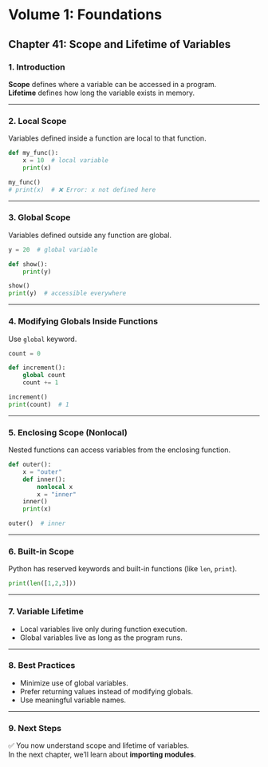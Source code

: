 # Volume 1: Foundations
## Chapter 41: Scope and Lifetime of Variables

### 1. Introduction
**Scope** defines where a variable can be accessed in a program.  
**Lifetime** defines how long the variable exists in memory.

---

### 2. Local Scope
Variables defined inside a function are local to that function.

```python
def my_func():
    x = 10  # local variable
    print(x)

my_func()
# print(x)  # ❌ Error: x not defined here
```

---

### 3. Global Scope
Variables defined outside any function are global.

```python
y = 20  # global variable

def show():
    print(y)

show()
print(y)  # accessible everywhere
```

---

### 4. Modifying Globals Inside Functions
Use `global` keyword.

```python
count = 0

def increment():
    global count
    count += 1

increment()
print(count)  # 1
```

---

### 5. Enclosing Scope (Nonlocal)
Nested functions can access variables from the enclosing function.

```python
def outer():
    x = "outer"
    def inner():
        nonlocal x
        x = "inner"
    inner()
    print(x)

outer()  # inner
```

---

### 6. Built-in Scope
Python has reserved keywords and built-in functions (like `len`, `print`).

```python
print(len([1,2,3]))
```

---

### 7. Variable Lifetime
- Local variables live only during function execution.  
- Global variables live as long as the program runs.  

---

### 8. Best Practices
- Minimize use of global variables.  
- Prefer returning values instead of modifying globals.  
- Use meaningful variable names.  

---

### 9. Next Steps
✅ You now understand scope and lifetime of variables.  
In the next chapter, we’ll learn about **importing modules**.
